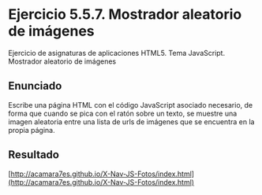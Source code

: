 # Ejercicio 5.5.7. Mostrador aleatorio de imágenes
Ejercicio de asignaturas de aplicaciones HTML5. Tema JavaScript. Mostrador aleatorio de imágenes

## Enunciado
Escribe una página HTML con el código JavaScript asociado  necesario, de forma que cuando se pica con el ratón sobre un texto, se muestre una imagen aleatoria entre una lista de urls de imágenes que se encuentra en la propia página.

## Resultado
[http://acamara7es.github.io/X-Nav-JS-Fotos/index.html](http://acamara7es.github.io/X-Nav-JS-Fotos/index.html)
